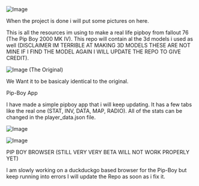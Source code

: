 
![Image](https://github.com/user-attachments/assets/45db8d0f-8137-4d40-81c7-af70332da434)


When the project is done i will put some pictures on here.

This is all the resources im using to make a real life pipboy from fallout 76 (The Pip Boy 2000 MK IV).
This repo will contain al the 3d models i used as well (DISCLAIMER IM TERRIBLE AT MAKING 3D MODELS THESE ARE NOT MINE IF I FIND THE MODEL AGAIN I WILL UPDATE THE REPO TO GIVE CREDIT).

![Image](https://github.com/user-attachments/assets/a35c8b4a-fa9b-4c39-bc66-52d49f8cfaa0)
(The Original)


We Want it to be basicaly identical to the original.






Pip-Boy App


I have made a simple pipboy app that i will keep updating.
It has a few tabs like the real one (STAT, INV, DATA, MAP, RADIO).
All of the stats can be changed in  the player_data.json file.


![Image](https://github.com/user-attachments/assets/3f35b8d3-b4d7-4672-95e0-2ee928e7a855)


![Image](https://github.com/user-attachments/assets/2e75aac1-af07-49ff-aff9-39bc76c60345)


PIP BOY BROWSER (STILL VERY VERY BETA WILL NOT WORK PROPERLY YET)

I am slowly working on a duckduckgo based browser for the Pip-Boy but keep running into errors I will update the Repo as soon as i fix it.
